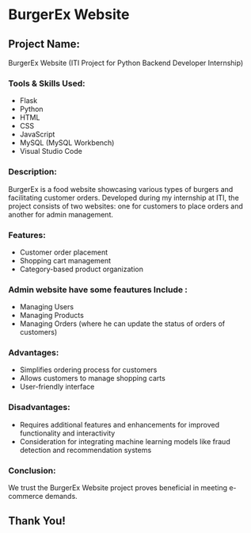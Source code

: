 # BurgerEx Website

## Project Name: 
BurgerEx Website (ITI Project for Python Backend Developer Internship)

### Tools & Skills Used:
- Flask
- Python
- HTML
- CSS
- JavaScript
- MySQL (MySQL Workbench)
- Visual Studio Code

### Description:
BurgerEx is a food website showcasing various types of burgers and facilitating customer orders. Developed during my internship at ITI, the project consists of two websites: one for customers to place orders and another for admin management.

### Features:
- Customer order placement
- Shopping cart management
- Category-based product organization

### Admin website have some feautures Include :
- Managing Users 
- Managing Products 
- Managing Orders (where he can update the status of orders of customers)

### Advantages:
- Simplifies ordering process for customers
- Allows customers to manage shopping carts
- User-friendly interface

### Disadvantages:
- Requires additional features and enhancements for improved functionality and interactivity
- Consideration for integrating machine learning models like fraud detection and recommendation systems

### Conclusion:
We trust the BurgerEx Website project proves beneficial in meeting e-commerce demands.

## Thank You!
